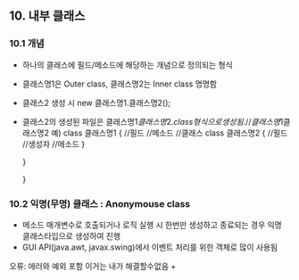 ## 10. 내부 클래스

### 10.1 개념
- 하나의 클래스에 필드/메소드에 해당하는 개념으로 정의되는 형식
- 클래스명1은 Outer class, 클래스명2는 Inner class 명명함
- 클래스2 생성 시 new 클래스명1.클래스명2();
- 클래스2의 생성된 파일은 클래스명1$클래스명2.class 형식으로 생성됨.
	//클래스명1$클래스명2
예) class 클래스명1 { 
	//필드
	//메소드
	//클래스
	class 클래스명2 {
			//필드
			//생성자
			//메소드
		}	

	}
	
	}
	
	
### 10.2 익명(무명) 클래스 : Anonymouse class
- 메소드 매개변수로 호출되거나 로직 실행 시 한번만 생성하고 종료되는 경우 익명 클래스타입으로 생성하여 진행
- GUI API(java.awt, javax.swing)에서 이벤트 처리를 위한 객체로 많이 사용됨



오류: 에러와 예외 포함 이거는 내가 해결할수없음 
+

 